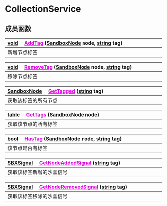 # CollectionService

## 成员函数

|<div style="width:700px">[void](/Api/DataType/Void.md) &emsp;[<font color="dd00dd">AddTag</font>](/Api/Classes/Service/CollectionService_F/AddTag.md) ([SandboxNode](/Api/Classes/Base/SandboxNode.md) node, [string](/Api/DataType/String.md) tag)</div>|
|:---|
|新增节点标签|

|<div style="width:700px">[void](/Api/DataType/Void.md) &emsp;[<font color="dd00dd">RemoveTag</font>](/Api/Classes/Service/CollectionService_F/RemoveTag.md) ([SandboxNode](/Api/Classes/Base/SandboxNode.md) node, [string](/Api/DataType/String.md) tag)</div>|
|:---|
|移除节点标签|

|<div style="width:700px">[SandboxNode](/Api/Classes/Base/SandboxNode.md) &emsp;[<font color="dd00dd">GetTagged</font>](/Api/Classes/Service/CollectionService_F/GetTagged.md) ([string](/Api/DataType/String.md) tag)</div>|
|:---|
|获取该标签的所有节点|

|<div style="width:700px">[table](/Api/DataType/Table.md) &emsp;[<font color="dd00dd">GetTags</font>](/Api/Classes/Service/CollectionService_F/GetTags.md) ([SandboxNode](/Api/Classes/Base/SandboxNode.md) node)</div>|
|:---|
|获取该节点的所有标签|

|<div style="width:700px">[bool](/Api/DataType/Bool.md) &emsp;[<font color="dd00dd">HasTag</font>](/Api/Classes/Service/CollectionService_F/HasTag.md) ([SandboxNode](/Api/Classes/Base/SandboxNode.md) node, [string](/Api/DataType/String.md) tag)</div>|
|:---|
|该节点是否有标签|

|<div style="width:700px">[SBXSignal](/Api/DataType/SBXSignal.md) &emsp;[<font color="dd00dd">GetNodeAddedSignal</font>](/Api/Classes/Service/CollectionService_F/GetNodeAddedSignal.md) ([string](/Api/DataType/String.md) tag)</div>|
|:---|
|获取该标签新增的沙盒信号|

|<div style="width:700px">[SBXSignal](/Api/DataType/SBXSignal.md) &emsp;[<font color="dd00dd">GetNodeRemovedSignal</font>](/Api/Classes/Service/CollectionService_F/GetNodeRemovedSignal.md) ([string](/Api/DataType/String.md) tag)</div>|
|:---|
|获取该标签移除的沙盒信号|


